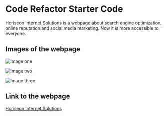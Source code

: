 # Code Refactor Starter Code

Horiseon Internet Solutions is a webpage about search engine optimization, online reputation and social media marketing.
Now it is more accessible to everyone.

## Images of the webpage

![Image one](./Develop/assets/screenshots/horiseon-001.png)

![Image two](./Develop/assets/screenshots/horiseon-002.png)

![Image three](./Develop/assets/screenshots/horiseon-03.png)

## Link to the webpage

[Horiseon Internet Solutions](https://bragren.github.io/Horiseon-internet-solutions/) 